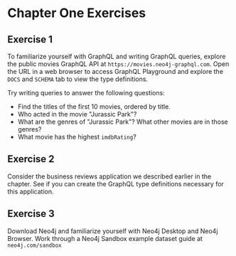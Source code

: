 # Chapter One Exercises

## Exercise 1
To familiarize yourself with GraphQL and writing GraphQL queries, explore the public movies GraphQL API at `https://movies.neo4j-graphql.com`. Open the URL in a web browser to access GraphQL Playground and explore the `DOCS` and `SCHEMA` tab to view the type definitions. 

Try writing queries to answer the following questions:

  * Find the titles of the first 10 movies, ordered by title.
  * Who acted in the movie "Jurassic Park"?
  * What are the genres of "Jurassic Park"? What other movies are in those genres?
  * What movie has the highest `imdbRating`?

## Exercise 2

Consider the business reviews application we described earlier in the chapter. See if you can create the GraphQL type definitions necessary for this application.

## Exercise 3

Download Neo4j and familiarize yourself with Neo4j Desktop and Neo4j Browser. Work through a Neo4j Sandbox example dataset guide at `neo4j.com/sandbox`